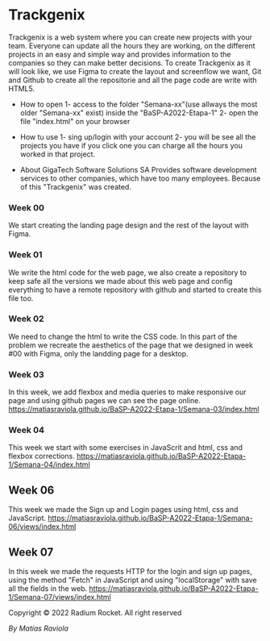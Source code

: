 # Trackgenix

Trackgenix is ​​a web system where you can create new projects with your team. Everyone can update all the
hours they are working, on the different projects in an easy and simple way and provides information to the companies so they can make better decisions.
To create Trackgenix as it will look like, we use Figma to create the layout and screenflow we want, Git and Github to create all the repositorie and all the page code are write with HTML5.


-  How to open
    1- access to the folder "Semana-xx"(use allways the most older "Semana-xx" exist) inside the "BaSP-A2022-Etapa-1"
    2- open the file "index.html" on your browser

-  How tu use
    1- sing up/login with your account
    2- you will be see all the projects you have if you click one you can charge all the hours you worked in that project.



- About GigaTech Software Solutions SA
    Provides software development services to other companies, which have too many employees. Because of this "Trackgenix" was created.

### Week 00
We start creating the landing page design and the rest of the layout with Figma.

### Week 01
We write the html code for the web page, we also create a repository to keep safe all the versions we made about this web page and config everything to have a remote repository with github and started to create this file too.

### Week 02
We need to change the html to write the CSS code. In this part of the problem we recreate the aesthetics of the page that we designed in week #00 with Figma, only the landding page for a desktop.

### Week 03
In this week, we add flexbox and media queries to make responsive our page and using github pages we can see the page online.
https://matiasraviola.github.io/BaSP-A2022-Etapa-1/Semana-03/index.html

### Week 04
This week we start with some exercises in JavaScrit and html, css and flexbox corrections.
https://matiasraviola.github.io/BaSP-A2022-Etapa-1/Semana-04/index.html

## Week 06
This week we made the Sign up and Login pages using html, css and JavaScript.
https://matiasraviola.github.io/BaSP-A2022-Etapa-1/Semana-06/views/index.html

## Week 07
In this week we made the requests HTTP for the login and sign up pages, using the method "Fetch" in JavaScript and using "localStorage" with save all the fields in the web.
https://matiasraviola.github.io/BaSP-A2022-Etapa-1/Semana-07/views/index.html

Copyright © 2022 Radium Rocket. All right reserved

_By Matías Raviola_
